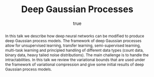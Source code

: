 ---
abstract: In this talk we describe how deep neural networks can be modified to produce
  deep Gaussian process models. The framework of deep Gaussian processes allow for
  unsupervised learning, transfer learning, semi-supervised learning, multi-task learning
  and principled handling of different data types (count data, binary data, heavy
  tailed noise distributions). The main challenge is to handle the intractabilities.
  In this talk we review the variational bounds that are used under the framework
  of variational compression and give some initial results of deep Gaussian process
  models.
author:
- family: Lawrence
  given: Neil D.
  gscholar: r3SJcvoAAAAJ
  institute: University of Sheffield
  twitter: lawrennd
  url: http://inverseprobability.com
categories:
- Lawrence-linkoping15
day: '29'
errata: []
extras: []
key: Lawrence-linkoping15
layout: talk
linkpdf: http://staffwww.dcs.shef.ac.uk/people/N.Lawrence/talks/deepgp_linkoping15.pdf
month: 4
published: 2015-04-29
section: pre
title: Deep <span>G</span>aussian Processes
venue: IDA Machine Learning Seminars, Linkoping, Sweden
year: '2015'
---